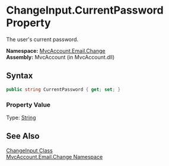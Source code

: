 ChangeInput.CurrentPassword Property
====================================
The user's current password.

**Namespace:** [MvcAccount.Email.Change][1]  
**Assembly:** MvcAccount (in MvcAccount.dll)

Syntax
------

```csharp
public string CurrentPassword { get; set; }
```

### Property Value
Type: [String][2]

See Also
--------
[ChangeInput Class][3]  
[MvcAccount.Email.Change Namespace][1]  

[1]: ../README.md
[2]: http://msdn.microsoft.com/en-us/library/s1wwdcbf
[3]: README.md